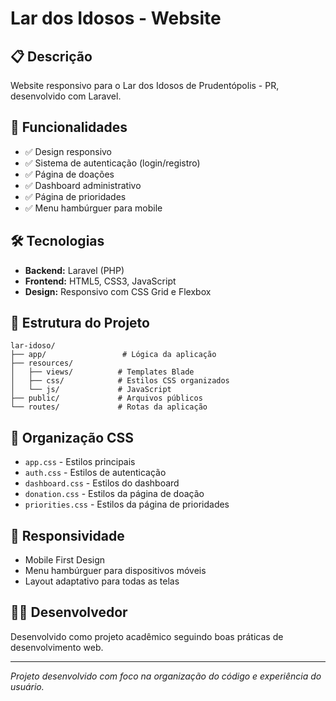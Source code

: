 # Lar dos Idosos - Website

## 📋 Descrição
Website responsivo para o Lar dos Idosos de Prudentópolis - PR, desenvolvido com Laravel.

## 🚀 Funcionalidades
- ✅ Design responsivo
- ✅ Sistema de autenticação (login/registro)
- ✅ Página de doações
- ✅ Dashboard administrativo
- ✅ Página de prioridades
- ✅ Menu hambúrguer para mobile

## 🛠️ Tecnologias
- **Backend:** Laravel (PHP)
- **Frontend:** HTML5, CSS3, JavaScript
- **Design:** Responsivo com CSS Grid e Flexbox

## 📁 Estrutura do Projeto
```
lar-idoso/
├── app/                 # Lógica da aplicação
├── resources/
│   ├── views/          # Templates Blade
│   ├── css/            # Estilos CSS organizados
│   └── js/             # JavaScript
├── public/             # Arquivos públicos
└── routes/             # Rotas da aplicação
```

## 🎨 Organização CSS
- `app.css` - Estilos principais
- `auth.css` - Estilos de autenticação
- `dashboard.css` - Estilos do dashboard
- `donation.css` - Estilos da página de doação
- `priorities.css` - Estilos da página de prioridades

## 📱 Responsividade
- Mobile First Design
- Menu hambúrguer para dispositivos móveis
- Layout adaptativo para todas as telas

## 👨‍💻 Desenvolvedor
Desenvolvido como projeto acadêmico seguindo boas práticas de desenvolvimento web.

---
*Projeto desenvolvido com foco na organização do código e experiência do usuário.*